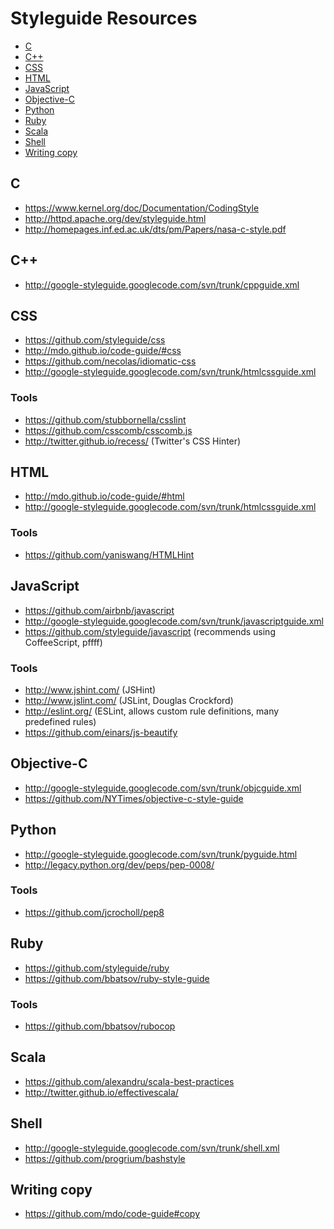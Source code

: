 # Styleguide Resources

- [C](#c)
- [C++](#c-1)
- [CSS](#css)
- [HTML](#html)
- [JavaScript](#javascript)
- [Objective-C](#objective-c)
- [Python](#python)
- [Ruby](#ruby)
- [Scala](#scala)
- [Shell](#shell)
- [Writing copy](#writing-copy)

## C

- https://www.kernel.org/doc/Documentation/CodingStyle
- http://httpd.apache.org/dev/styleguide.html
- http://homepages.inf.ed.ac.uk/dts/pm/Papers/nasa-c-style.pdf

## C++

- http://google-styleguide.googlecode.com/svn/trunk/cppguide.xml

## CSS

- https://github.com/styleguide/css
- http://mdo.github.io/code-guide/#css
- https://github.com/necolas/idiomatic-css
- http://google-styleguide.googlecode.com/svn/trunk/htmlcssguide.xml

### Tools

- https://github.com/stubbornella/csslint
- https://github.com/csscomb/csscomb.js
- http://twitter.github.io/recess/ (Twitter's CSS Hinter)

## HTML

- http://mdo.github.io/code-guide/#html
- http://google-styleguide.googlecode.com/svn/trunk/htmlcssguide.xml

### Tools

- https://github.com/yaniswang/HTMLHint

## JavaScript

- https://github.com/airbnb/javascript
- http://google-styleguide.googlecode.com/svn/trunk/javascriptguide.xml
- https://github.com/styleguide/javascript (recommends using CoffeeScript, pffff)

### Tools

- http://www.jshint.com/ (JSHint)
- http://www.jslint.com/ (JSLint, Douglas Crockford)
- http://eslint.org/ (ESLint, allows custom rule definitions, many predefined rules)
- https://github.com/einars/js-beautify

## Objective-C

- http://google-styleguide.googlecode.com/svn/trunk/objcguide.xml
- https://github.com/NYTimes/objective-c-style-guide

## Python

- http://google-styleguide.googlecode.com/svn/trunk/pyguide.html
- http://legacy.python.org/dev/peps/pep-0008/

### Tools

- https://github.com/jcrocholl/pep8

## Ruby

- https://github.com/styleguide/ruby
- https://github.com/bbatsov/ruby-style-guide

### Tools

- https://github.com/bbatsov/rubocop

## Scala

- https://github.com/alexandru/scala-best-practices
- http://twitter.github.io/effectivescala/

## Shell

- http://google-styleguide.googlecode.com/svn/trunk/shell.xml
- https://github.com/progrium/bashstyle

## Writing copy

- https://github.com/mdo/code-guide#copy
